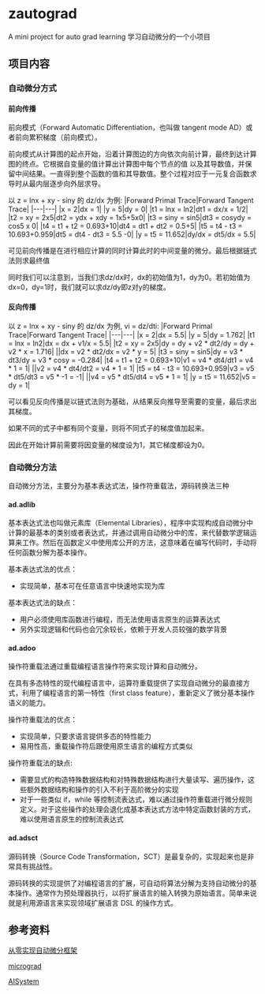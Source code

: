 # zautograd

A mini project for auto grad learning
学习自动微分的一个小项目

## 项目内容

### 自动微分方式

#### 前向传播

前向模式（Forward Automatic Differentiation，也叫做 tangent mode AD）或者前向累积梯度（前向模式）。

前向模式从计算图的起点开始，沿着计算图边的方向依次向前计算，最终到达计算图的终点。它根据自变量的值计算出计算图中每个节点的值 以及其导数值，并保留中间结果。一直得到整个函数的值和其导数值。整个过程对应于一元复合函数求导时从最内层逐步向外层求导。

以 z = lnx + xy - siny 的 dz/dx 为例:
|Forward Primal Trace|Forward Tangent Trace|
|---|---|
|x = 2|dx = 1|
|y = 5|dy = 0|
|t1 = lnx = ln2|dt1 = dx/x = 1/2|
|t2 = xy = 2x5|dt2 = ydx + xdy = 1x5+5x0|
|t3 = siny = sin5|dt3 = cosydy = cos5 x 0|
|t4 = t1 + t2 = 0.693+10|dt4 = dt1 + dt2 = 0.5+5|
|t5 = t4 - t3 = 10.693+0.959|dt5 = dt4 - dt3 = 5.5 -0|
|y = t5 = 11.652|dy/dx = dt5/dx = 5.5|

可见前向传播是在进行相应计算的同时计算此时的中间变量的微分。最后根据链式法则求最终值

同时我们可以注意到，当我们求dz/dx时，dx的初始值为1，dy为0。若初始值为dx=0，dy=1时，我们就可以求dz/dy即z对y的梯度。

#### 反向传播

以 z = lnx + xy - siny 的 dz/dx 为例, vi = dz/dti:
|Forward Primal Trace|Forward Tangent Trace|
|---|---|
|x = 2|dx = 5.5|
|y = 5|dy = 1.762|
|t1 = lnx = ln2|dx = dx + v1/x = 5.5|
|t2 = xy = 2x5|dy = dy + v2 * dt2/dy = dy + v2 * x = 1.716|
||dx = v2 * dt2/dx = v2 * y = 5|
|t3 = siny = sin5|dy = v3 * dt3/dy = v3 * cosy = -0.284|
|t4 = t1 + t2 = 0.693+10|v1 = v4 * dt4/dt1 = v4 * 1 = 1|
||v2 = v4 * dt4/dt2 = v4 * 1 = 1|
|t5 = t4 - t3 = 10.693+0.959|v3 = v5 * dt5/dt3 = v5 * -1 = -1|
||v4 = v5 * dt5/dt4 = v5 * 1 = 1|
|y = t5 = 11.652|v5 = dy = 1|

可以看见反向传播是以链式法则为基础，从结果反向推导至需要的变量，最后求出其梯度。

如果不同的式子中都有同个变量，则将不同式子的梯度值加起来。

因此在开始计算前需要将因变量的梯度设为1，其它梯度都设为0。

### 自动微分方法

自动微分方法，主要分为基本表达式法，操作符重载法，源码转换法三种

#### ad.adlib

基本表达式法也叫做元素库（Elemental Libraries），程序中实现构成自动微分中计算的最基本的类别或者表达式，并通过调用自动微分中的库，来代替数学逻辑运算来工作。然后在函数定义中使用库公开的方法，这意味着在编写代码时，手动将任何函数分解为基本操作。

基本表达式法的优点：

- 实现简单，基本可在任意语言中快速地实现为库

基本表达式法的缺点：

- 用户必须使用库函数进行编程，而无法使用语言原生的运算表达式
- 另外实现逻辑和代码也会冗余较长，依赖于开发人员较强的数学背景

#### ad.adoo

操作符重载法通过重载编程语言操作符来实现计算和自动微分。

在具有多态特性的现代编程语言中，运算符重载提供了实现自动微分的最直接方式，利用了编程语言的第一特性（first class feature），重新定义了微分基本操作语义的能力。

操作符重载法的优点：

- 实现简单，只要求语言提供多态的特性能力
- 易用性高，重载操作符后跟使用原生语言的编程方式类似

操作符重载法的缺点:

- 需要显式的构造特殊数据结构和对特殊数据结构进行大量读写、遍历操作，这些额外数据结构和操作的引入不利于高阶微分的实现
- 对于一些类似 if，while 等控制流表达式，难以通过操作符重载进行微分规则定义。对于这些操作的处理会退化成基本表达式方法中特定函数封装的方式，难以使用语言原生的控制流表达式

#### ad.adsct

源码转换（Source Code Transformation，SCT）是最复杂的，实现起来也是非常具有挑战性。

源码转换的实现提供了对编程语言的扩展，可自动将算法分解为支持自动微分的基本操作。通常作为预处理器执行，以将扩展语言的输入转换为原始语言。简单来说就是利用源语言来实现领域扩展语言 DSL 的操作方式。

## 参考资料

[从零实现自动微分框架](https://garden.maxieewong.com/000.wiki/%E4%BB%8E%E9%9B%B6%E5%AE%9E%E7%8E%B0%E8%87%AA%E5%8A%A8%E5%BE%AE%E5%88%86%E6%A1%86%E6%9E%B6/)

[micrograd](https://github.com/karpathy/micrograd/tree/master)

[AISystem](https://github.com/chenzomi12/AISystem/tree/main/05Framework/02AutoDiff)
